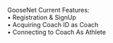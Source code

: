 GooseNet
Current Features: <br />
•  Registration & SignUp <br />
•  Acquiring Coach ID as Coach <br />
•  Connecting to Coach As Athlete

